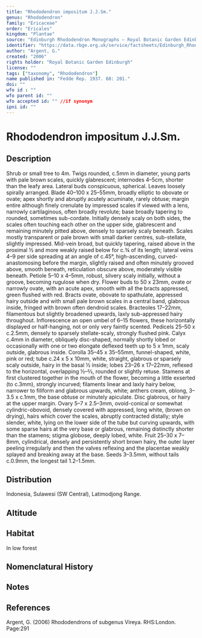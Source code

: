 ```yaml
---
title: "Rhododendron impositum J.J.Sm."
genus: "Rhododendron"
family: "Ericaceae"
order: "Ericales"
kingdom: "Plantae"
source: "Edinburgh Rhododendron Monographs – Royal Botanic Garden Edinburgh"
identifier: "https://data.rbge.org.uk/service/factsheets/Edinburgh_Rhododendron_Monographs.xhtml"
author: "Argent, G."
created: "2006"
rights holder: "Royal Botanic Garden Edinburgh"
license: ""
tags: ["taxonomy", "Rhododendron"]
name published in: "Fedde Rep. 1937. 68: 201."
doi: ""
wfo id : ""
wfo parent id: ""
wfo accepted id: "" //if synonym                      
ipni id: ""
---
```


                       

# Rhododendron impositum J.J.Sm.

## Description
Shrub or small tree to 4m. Twigs rounded, c.5mm in diameter, young parts with pale brown scales, quickly glabrescent; internodes 4–5cm, shorter than the leafy area. Lateral buds conspicuous, spherical. Leaves loosely spir­ally arranged. Blade 40–100 x 25–55mm, broadly elliptic to obovate or ovate; apex shortly and abruptly acutely acuminate, rarely obtuse; margin entire although finely crenulate by impressed scales if viewed with a lens, narrowly cartilaginous, often broadly revolute; base broadly tapering to rounded, sometimes sub-cordate. Initially densely scaly on both sides, the scales often touching each other on the upper side, glabrescent and remaining minutely pitted above, densely to sparsely scaly beneath. Scales mostly transparent or pale brown with small darker centres, sub-stellate, slightly impressed. Mid-vein broad, but quickly tapering, raised above in the proximal ½ and more weakly raised below for c.¾ of its length; lateral veins 4–9 per side spreading at an angle of c.45°, high-ascending, curved-anastomosing before the margin, slightly raised and often minutely grooved above, smooth beneath, reticulation obscure above, moderately visible beneath. Petiole 5–10 x 4–5mm, robust, silvery scaly initially, without a groove, becoming rugulose when dry. Flower buds to 50 x 23mm, ovate or narrowly ovate, with an acute apex, smooth with all the bracts appressed, green flushed with red. Bracts ovate, obovate to spathulate, appressed hairy outside and with small pale brown scales in a central band, glabrous inside, fringed with brown often dendroid scales. Bracteoles 17–22mm, filamentous but slightly broadened upwards, laxly sub-appressed hairy throughout. Inflorescence an open umbel of 6–15 flowers, these horizontally displayed or half-hanging, not or only very faintly scented. Pedicels 25–50 x c.2.5mm, densely to sparsely stellate-scaly, strongly flushed pink. Calyx c.4mm in diameter, obliquely disc-shaped, normally shortly lobed or occasionally with one or two elongate deflexed teeth up to 5 x 1mm, scaly outside, glabrous inside. Corolla 35–45 x 35–55mm, funnel-shaped, white, pink or red; tube c.24 x 5 x 10mm, white, straight, glabrous or sparsely scaly outside, hairy in the basal ½ inside; lobes 23–26 x 17–22mm, reflexed to the horizontal, overlapping ½–2⁄3, rounded or slightly retuse. Stamens at first clustered together in the mouth of the flower, becoming a little exserted (to c.3mm), strongly incurved; filaments linear and laxly hairy below, narrower to filiform and glabrous upwards, white; anthers cream, oblong, 3–3.5 x c.1mm, the base obtuse or minutely apiculate. Disc glabrous, or hairy at the upper margin. Ovary 5–7 x 2.5–3mm, ovoid-conical or somewhat cylindric-obovoid, densely covered with appressed, long white, (brown on drying), hairs which cover the scales, abruptly contracted distally; style slender, white, lying on the lower side of the tube but curving upwards, with some sparse hairs at the very base or glabrous, remaining distinctly shorter than the stamens; stigma globose, deeply lobed, white. Fruit 25–30 x 7–8mm, cylindrical, densely and persistently short brown hairy, the outer layer peeling irregularly and then the valves reflexing and the placentae weakly splayed and breaking away at the base. Seeds 3–3.5mm, without tails c.0.9mm, the longest tail 1.2–1.5mm.

## Distribution
Indonesia, Sulawesi (SW Central), Latimodjong Range.

## Altitude


## Habitat
In low forest

## Nomenclatural History

                       
## Notes


## References

Argent, G. (2006) Rhododendrons of subgenus Vireya. RHS:London. Page:291

